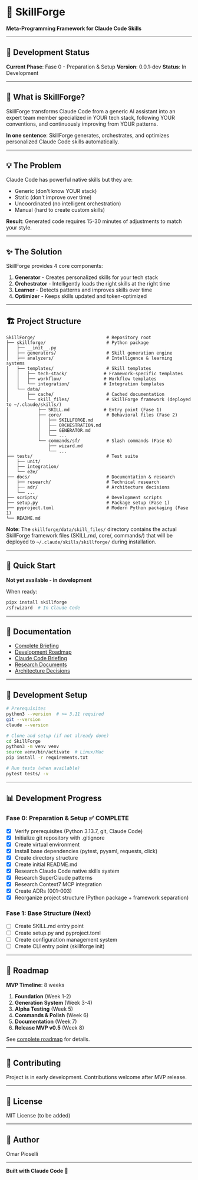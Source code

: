 # 🔨 SkillForge

**Meta-Programming Framework for Claude Code Skills**

---

## 🚧 Development Status

**Current Phase**: Fase 0 - Preparation & Setup
**Version**: 0.0.1-dev
**Status**: In Development

---

## 🎯 What is SkillForge?

SkillForge transforms Claude Code from a generic AI assistant into an expert team member specialized in YOUR tech stack, following YOUR conventions, and continuously improving from YOUR patterns.

**In one sentence**: SkillForge generates, orchestrates, and optimizes personalized Claude Code skills automatically.

---

## 💡 The Problem

Claude Code has powerful native skills but they are:
- Generic (don't know YOUR stack)
- Static (don't improve over time)
- Uncoordinated (no intelligent orchestration)
- Manual (hard to create custom skills)

**Result**: Generated code requires 15-30 minutes of adjustments to match your style.

---

## ✨ The Solution

SkillForge provides 4 core components:

1. **Generator** - Creates personalized skills for your tech stack
2. **Orchestrator** - Intelligently loads the right skills at the right time
3. **Learner** - Detects patterns and improves skills over time
4. **Optimizer** - Keeps skills updated and token-optimized

---

## 🏗️ Project Structure

```
SkillForge/                           # Repository root
├── skillforge/                       # Python package
│   ├── __init__.py
│   ├── generators/                   # Skill generation engine
│   ├── analyzers/                    # Intelligence & learning systems
│   ├── templates/                    # Skill templates
│   │   ├── tech-stack/              # Framework-specific templates
│   │   ├── workflow/                # Workflow templates
│   │   └── integration/             # Integration templates
│   └── data/
│       ├── cache/                    # Cached documentation
│       └── skill_files/              # SkillForge framework (deployed to ~/.claude/skills/)
│           ├── SKILL.md             # Entry point (Fase 1)
│           ├── core/                 # Behavioral files (Fase 2)
│           │   ├── SKILLFORGE.md
│           │   ├── ORCHESTRATION.md
│           │   ├── GENERATOR.md
│           │   └── ...
│           └── commands/sf/          # Slash commands (Fase 6)
│               ├── wizard.md
│               └── ...
├── tests/                            # Test suite
│   ├── unit/
│   ├── integration/
│   └── e2e/
├── docs/                             # Documentation & research
│   ├── research/                     # Technical research
│   ├── adr/                          # Architecture decisions
│   └── ...
├── scripts/                          # Development scripts
├── setup.py                          # Package setup (Fase 1)
├── pyproject.toml                    # Modern Python packaging (Fase 1)
└── README.md
```

**Note**: The `skillforge/data/skill_files/` directory contains the actual SkillForge framework files (SKILL.md, core/, commands/) that will be deployed to `~/.claude/skills/skillforge/` during installation.

---

## 🚀 Quick Start

**Not yet available - in development**

When ready:
```bash
pipx install skillforge
/sf:wizard  # In Claude Code
```

---

## 📖 Documentation

- [Complete Briefing](./docs/skillforge-briefing-completo.md)
- [Development Roadmap](./docs/skillforge-complete-roadmap.md)
- [Claude Code Briefing](./docs/CLAUDE_BRIEFING.md)
- [Research Documents](./docs/research/)
- [Architecture Decisions](./docs/adr/)

---

## 🧪 Development Setup

```bash
# Prerequisites
python3 --version  # >= 3.11 required
git --version
claude --version

# Clone and setup (if not already done)
cd SkillForge
python3 -m venv venv
source venv/bin/activate  # Linux/Mac
pip install -r requirements.txt

# Run tests (when available)
pytest tests/ -v
```

---

## 📊 Development Progress

### Fase 0: Preparation & Setup ✅ COMPLETE
- [x] Verify prerequisites (Python 3.13.7, git, Claude Code)
- [x] Initialize git repository with .gitignore
- [x] Create virtual environment
- [x] Install base dependencies (pytest, pyyaml, requests, click)
- [x] Create directory structure
- [x] Create initial README.md
- [x] Research Claude Code native skills system
- [x] Research SuperClaude patterns
- [x] Research Context7 MCP integration
- [x] Create ADRs (001-003)
- [x] Reorganize project structure (Python package + framework separation)

### Fase 1: Base Structure (Next)
- [ ] Create SKILL.md entry point
- [ ] Create setup.py and pyproject.toml
- [ ] Create configuration management system
- [ ] Create CLI entry point (skillforge init)

---

## 🎯 Roadmap

**MVP Timeline**: 8 weeks

1. **Foundation** (Week 1-2)
2. **Generation System** (Week 3-4)
3. **Alpha Testing** (Week 5)
4. **Commands & Polish** (Week 6)
5. **Documentation** (Week 7)
6. **Release MVP v0.5** (Week 8)

See [complete roadmap](./skillforge-complete-roadmap.md) for details.

---

## 🤝 Contributing

Project is in early development. Contributions welcome after MVP release.

---

## 📄 License

MIT License (to be added)

---

## 👤 Author

Omar Pioselli

---

**Built with Claude Code** 🤖
